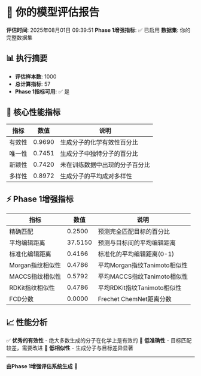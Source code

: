 # 🎯 你的模型评估报告

**评估时间**: 2025年08月01日 09:39:51
**Phase 1增强指标**: ✅ 已启用
**数据集**: 你的完整数据集

## 📊 执行摘要

- **评估样本数**: 1000
- **总计算指标**: 57
- **Phase 1指标可用**: ✅ 是

## 🎯 核心性能指标

| 指标 | 数值 | 说明 |
|------|------|------|
| 有效性 | 0.9690 | 生成分子的化学有效性百分比 |
| 唯一性 | 0.7451 | 生成分子中独特分子的百分比 |
| 新颖性 | 0.7420 | 未在训练数据中出现的分子百分比 |
| 多样性 | 0.8972 | 生成分子的平均成对多样性 |

## ⚡ Phase 1增强指标

| 指标 | 数值 | 说明 |
|------|------|------|
| 精确匹配 | 0.2500 | 预测完全匹配目标的百分比 |
| 平均编辑距离 | 37.5150 | 预测与目标间的平均编辑距离 |
| 标准化编辑距离 | 0.4166 | 标准化的平均编辑距离(0-1) |
| Morgan指纹相似性 | 0.4786 | 平均Morgan指纹Tanimoto相似性 |
| MACCS指纹相似性 | 0.5792 | 平均MACCS指纹Tanimoto相似性 |
| RDKit指纹相似性 | 0.4786 | 平均RDKit指纹Tanimoto相似性 |
| FCD分数 | 0.0000 | Frechet ChemNet距离分数 |

## 📈 性能分析

✅ **优秀的有效性** - 绝大多数生成的分子在化学上是有效的
🔴 **低准确性** - 目标匹配较差，需要改进
🔴 **低相似性** - 生成分子与目标差异显著

---
**由Phase 1增强评估系统生成** 🚀
